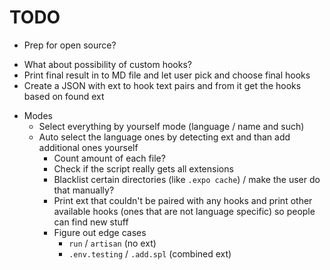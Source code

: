 # TODO

- Prep for open source?
<!-- -->
- What about possibility of custom hooks?
- Print final result in to MD file and let user pick and choose final hooks
- Create a JSON with ext to hook text pairs and from it get the hooks based on found ext
<!-- -->
- Modes
  - Select everything by yourself mode (language / name and such)
  - Auto select the language ones by detecting ext and than add additional ones yourself
    - Count amount of each file?
    - Check if the script really gets all extensions
    - Blacklist certain directories (like `.expo cache`) / make the user do that manually?
    - Print ext that couldn't be paired with any hooks and print other available hooks (ones that are not language specific) so people can find new stuff
    - Figure out edge cases
      - `run` / `artisan` (no ext)
      - `.env.testing` / `.add.spl` (combined ext)
